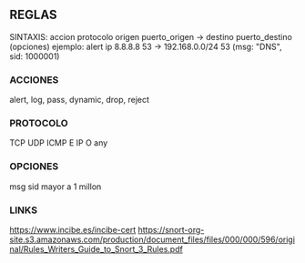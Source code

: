 

## REGLAS
SINTAXIS: accion protocolo origen puerto_origen -> destino puerto_destino (opciones)
ejemplo: alert ip 8.8.8.8 53 -> 192.168.0.0/24 53 (msg: "DNS", sid: 1000001)

### ACCIONES
alert, log, pass, dynamic, drop, reject
### PROTOCOLO
TCP UDP ICMP E IP O any
### OPCIONES
msg 
sid  mayor a 1 millon


### LINKS
https://www.incibe.es/incibe-cert
https://snort-org-site.s3.amazonaws.com/production/document_files/files/000/000/596/original/Rules_Writers_Guide_to_Snort_3_Rules.pdf

